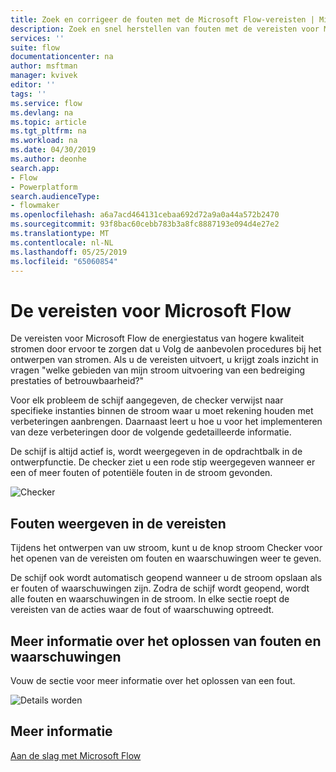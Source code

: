 ```yaml
---
title: Zoek en corrigeer de fouten met de Microsoft Flow-vereisten | Microsoft Docs
description: Zoek en snel herstellen van fouten met de vereisten voor Microsoft Flow.
services: ''
suite: flow
documentationcenter: na
author: msftman
manager: kvivek
editor: ''
tags: ''
ms.service: flow
ms.devlang: na
ms.topic: article
ms.tgt_pltfrm: na
ms.workload: na
ms.date: 04/30/2019
ms.author: deonhe
search.app:
- Flow
- Powerplatform
search.audienceType:
- flowmaker
ms.openlocfilehash: a6a7acd464131cebaa692d72a9a0a44a572b2470
ms.sourcegitcommit: 93f8bac60cebb783b3a8fc8887193e094d4e27e2
ms.translationtype: MT
ms.contentlocale: nl-NL
ms.lasthandoff: 05/25/2019
ms.locfileid: "65060854"
---
```

# <a name="the-microsoft-flow-checker"></a>De vereisten voor Microsoft Flow

De vereisten voor Microsoft Flow de energiestatus van hogere kwaliteit stromen door ervoor te zorgen dat u Volg de aanbevolen procedures bij het ontwerpen van stromen. Als u de vereisten uitvoert, u krijgt zoals inzicht in vragen "welke gebieden van mijn stroom uitvoering van een bedreiging prestaties of betrouwbaarheid?"

Voor elk probleem de schijf aangegeven, de checker verwijst naar specifieke instanties binnen de stroom waar u moet rekening houden met verbeteringen aanbrengen. Daarnaast leert u hoe u voor het implementeren van deze verbeteringen door de volgende gedetailleerde informatie.

De schijf is altijd actief is, wordt weergegeven in de opdrachtbalk in de ontwerpfunctie. De checker ziet u een rode stip weergegeven wanneer er een of meer fouten of potentiële fouten in de stroom gevonden.

![Checker](media/checker/checker-in-designer.png "Checker")


## <a name="view-errors-in-the-checker"></a>Fouten weergeven in de vereisten

Tijdens het ontwerpen van uw stroom, kunt u de knop stroom Checker voor het openen van de vereisten om fouten en waarschuwingen weer te geven. 

De schijf ook wordt automatisch geopend wanneer u de stroom opslaan als er fouten of waarschuwingen zijn.  Zodra de schijf wordt geopend, wordt alle fouten en waarschuwingen in de stroom. In elke sectie roept de vereisten van de acties waar de fout of waarschuwing optreedt. 

## <a name="learn-to-fix-errors-and-warnings"></a>Meer informatie over het oplossen van fouten en waarschuwingen

Vouw de sectie voor meer informatie over het oplossen van een fout.

![Details worden](media/checker/checker-detail.png "worden details")

## <a name="learn-more"></a>Meer informatie

[Aan de slag met Microsoft Flow](getting-started.md)



